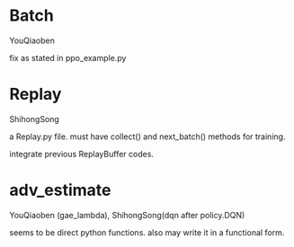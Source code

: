 # Batch

YouQiaoben

fix as stated in ppo_example.py



# Replay

ShihongSong

a Replay.py file. must have collect() and next_batch() methods for training.

integrate previous ReplayBuffer codes.


# adv_estimate

YouQiaoben (gae_lambda), ShihongSong(dqn after policy.DQN)

seems to be direct python functions. also may write it in a functional form.